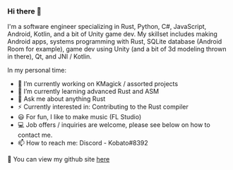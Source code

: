 ### Hi there 👋

I'm a software engineer specializing in Rust, Python, C#, JavaScript, Android, Kotlin, and a bit of Unity game dev. My skillset includes making Android apps, systems programming with Rust, SQLite database (Android Room for example), game dev using Unity (and a bit of 3d modeling thrown in there), Qt, and JNI / Kotlin.

In my personal time:
- 🔭 I’m currently working on KMagick / assorted projects
- 🌱 I’m currently learning advanced Rust and ASM
- 💬 Ask me about anything Rust
- ⚡ Currently interested in: Contributing to the Rust compiler
- 😃 For fun, I like to make music (FL Studio)
- 💻 Job offers / inquiries are welcome, please see below on how to contact me.
- 📫 How to reach me: Discord - Kobato#8392

🔗 You can view my github site [here](https://cherryleafroad.github.io/)
